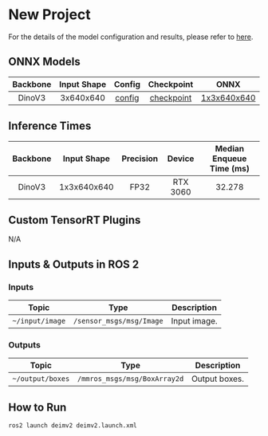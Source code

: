 # New Project

For the details of the model configuration and results, please refer to [here](https://github.com/ktro2828/DEIMv2).

## ONNX Models

| Backbone | Input Shape |                                                 Config                                                 |                                           Checkpoint                                           |                                              ONNX                                               |
| :------: | :---------: | :----------------------------------------------------------------------------------------------------: | :--------------------------------------------------------------------------------------------: | :---------------------------------------------------------------------------------------------: |
|  DinoV3  |  3x640x640  | [config](https://github.com/ktro2828/DEIMv2/blob/develop/onnx/configs/deimv2/deimv2_dinov3_l_coco.yml) | [checkpoint](https://drive.google.com/uc?export=download&id=1dRJfVHr9HtpdvaHlnQP460yPVHynMray) | [1x3x640x640](https://drive.google.com/uc?export=download&id=1v6lCBrlsMYKIWUFDI1sGzx08wtSNIH1H) |

## Inference Times

| Backbone | Input Shape | Precision |  Device  | Median Enqueue Time (ms) |
| :------: | :---------: | :-------: | :------: | :----------------------: |
|  DinoV3  | 1x3x640x640 |   FP32    | RTX 3060 |          32.278          |

## Custom TensorRT Plugins

<!-- Please describe custom TensorRT plugins. -->

N/A

## Inputs & Outputs in ROS 2

### Inputs

<!-- Input topics, types and descriptions -->

|      Topic      |           Type           | Description  |
| :-------------: | :----------------------: | :----------: |
| `~/input/image` | `/sensor_msgs/msg/Image` | Input image. |

### Outputs

<!-- Output topics, types and descriptions. -->

|      Topic       |             Type             |  Description  |
| :--------------: | :--------------------------: | :-----------: |
| `~/output/boxes` | `/mmros_msgs/msg/BoxArray2d` | Output boxes. |

## How to Run

```shell
ros2 launch deimv2 deimv2.launch.xml
```
